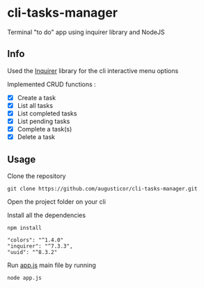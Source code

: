 # cli-tasks-manager

Terminal "to do" app using inquirer library and NodeJS

## Info

Used the [Inquirer](https://www.npmjs.com/package/inquirer) library for the cli interactive menu options

Implemented CRUD functions :

- [x] Create a task
- [x] List all tasks
- [x] List completed tasks
- [x] List pending tasks
- [x] Complete a task(s)
- [x] Delete a task

## Usage

Clone the repository

```
git clone https://github.com/augusticor/cli-tasks-manager.git
```

Open the project folder on your cli

Install all the dependencies

```
npm install

"colors": "^1.4.0"
"inquirer": "^7.3.3",
"uuid": "^8.3.2"
```

Run [app.js](app.js) main file by running

```
node app.js
```
